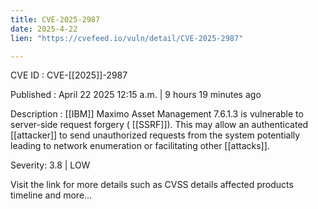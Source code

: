 ```yaml
---
title: CVE-2025-2987
date: 2025-4-22
lien: "https://cvefeed.io/vuln/detail/CVE-2025-2987"

---
```


CVE ID : CVE-[[2025]]-2987

Published :  April 22
2025
12:15 a.m. | 9 hours
19 minutes ago

Description :  [[IBM]] Maximo Asset Management 7.6.1.3 is vulnerable to server-side request forgery ( [[SSRF]]). This may allow an authenticated  [[attacker]] to send unauthorized requests from the system
potentially leading to network enumeration or facilitating other  [[attacks]].

Severity: 3.8 | LOW

Visit the link for more details
such as CVSS details
affected products
timeline
and more...
